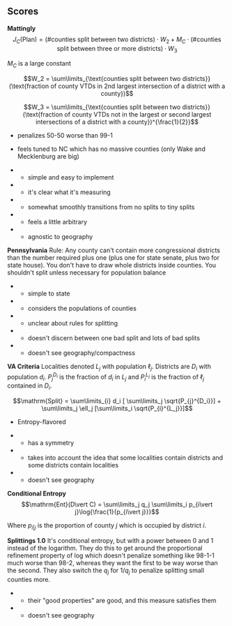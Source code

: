 ## Scores

__Mattingly__
$$J_C(\mathrm{Plan}) = (\# \text{counties split between two districts})\cdot W_{2} + M_C\cdot (\# \text{counties split between three or more districts})\cdot W_{3}$$

$M_C$ is a large constant

$$W_2 = \sum\limits_{\text{counties split between two districts}} (\text{fraction of county VTDs in 2nd largest intersection of a district with a county})$$


$$W_3 = \sum\limits_{\text{counties split between two districts}} (\text{fraction of county VTDs not in the largest or second largest intersections of a  district with a county})^{\frac{1}{2}}$$

- penalizes 50-50 worse than 99-1
- feels tuned to NC which has no massive counties (only Wake and Mecklenburg are big)

- + simple and easy to implement
- + it's clear what it's measuring
- + somewhat smoothly transitions from no splits to tiny splits
- - feels a little arbitrary
- - agnostic to geography


__Pennsylvania__
Rule: Any county can't contain more congressional districts than the number required plus one (plus one for state senate, plus two for state house).  You don't have to draw whole districts inside counties. You shouldn't split unless necessary for population balance

- + simple to state
- + considers the populations of counties
- - unclear about rules for splitting
- - doesn't discern between one bad split and lots of bad splits
- - doesn't see geography/compactness


__VA Criteria__
Localities denoted $L_j$ with population $\ell_j$. Districts are $D_i$ with population $d_i$.  $P_{j}^{D_i}$ is the fraction of $d_i$ in $L_j$ and $P_{i}^{L_j}$ is the fraction of $\ell_j$ contained in $D_i$.

$$\mathrm{Split} = \sum\limits_{i} d_i [ \sum\limits_j \sqrt{P_{j}^{D_i}}] + \sum\limits_j \ell_j [\sum\limits_i \sqrt{P_{i}^{L_j}}]$$

- Entropy-flavored

- + has a symmetry
- + takes into account the idea that some localities contain districts and some districts contain localities
- - doesn't see geography



__Conditional Entropy__
$$\mathrm{Ent}(D\vert C) = \sum\limits_j q_j \sum\limits_i p_{i\vert j}\log{\frac{1}{p_{i\vert j}}}$$
 
 Where $p_{i\vert j}$ is the proportion of county $j$ which is occupied by district $i$.


 __Splittings 1.0__
 It's conditional entropy, but with a power between 0 and 1 instead of the logarithm. They do this to get around the proportional refinement property of log which doesn't penalize something like 98-1-1 much worse than 98-2, whereas they want the first to be way worse than the second. They also switch the $q_j$ for $1/q_j$ to penalize splitting small counties more.


- + their "good properties" are good, and this measure satisfies them
 - - doesn't see geography